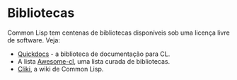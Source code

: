 # Bibliotecas

Common Lisp tem centenas de bibliotecas disponíveis sob uma licença livre de software.
Veja:

* [Quickdocs](http://quickdocs.org/) - a biblioteca de documentação para CL.
* A lista [Awesome-cl](https://github.com/CodyReichert/awesome-cl), uma lista curada de bibliotecas.
* [Cliki](http://www.cliki.net/), a wiki de Common Lisp.
